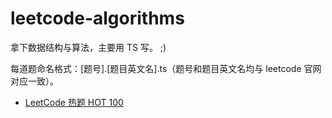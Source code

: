 # leetcode-algorithms

拿下数据结构与算法，主要用 TS 写。 ;)

每道题命名格式：[题号].[题目英文名].ts（题号和题目英文名均与 leetcode 官网对应一致）。

- [LeetCode 热题 HOT 100](https://leetcode.cn/problem-list/2cktkvj/)
